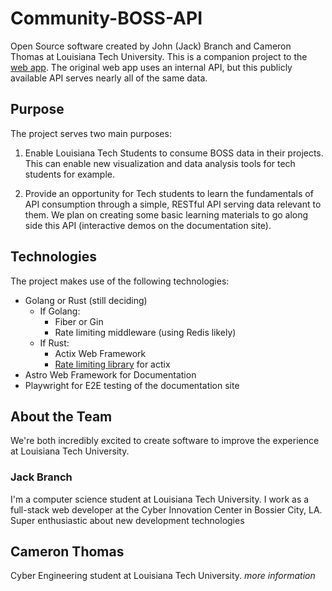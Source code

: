 # Community-BOSS-API

Open Source software created by John (Jack) Branch and Cameron Thomas at Louisiana Tech University. This is a companion project to the [web app](https://github.com/CamJak/Boss-Integrated-Scheduler). The original web app uses an internal API, but this publicly available API serves nearly all of the same data.

## Purpose

The project serves two main purposes:

1. Enable Louisiana Tech Students to consume BOSS data in their projects. This can enable new visualization and data analysis tools for tech students for example.

2. Provide an opportunity for Tech students to learn the fundamentals of API consumption through a simple, RESTful API serving data relevant to them. We plan on creating some basic learning materials to go along side this API (interactive demos on the documentation site).

## Technologies

The project makes use of the following technologies:

- Golang or Rust (still deciding)
  - If Golang:
    - Fiber or Gin
    - Rate limiting middleware (using Redis likely)
  - If Rust:
    - Actix Web Framework
    - [Rate limiting library](https://github.com/jacob-pro/actix-extensible-rate-limit) for actix
- Astro Web Framework for Documentation
- Playwright for E2E testing of the documentation site

## About the Team

We're both incredibly excited to create software to improve the experience at Louisiana Tech University.

### Jack Branch

I'm a computer science student at Louisiana Tech University. I work as a full-stack web developer at the Cyber Innovation Center in Bossier City, LA. Super enthusiastic about new development technologies

## Cameron Thomas

Cyber Engineering student at Louisiana Tech University. _more information_

